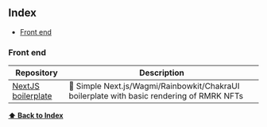 ## Index

-   [Front end](#front-end)



### Front end

| Repository | Description |
| --- | --- |
| [NextJS boilerplate](https://github.com/YuriGii/rmrk-app-boilerplate-open) | 📜 Simple Next.js/Wagmi/Rainbowkit/ChakraUI boilerplate with basic rendering of RMRK NFTs |

**[⬆ Back to Index](#index)**
